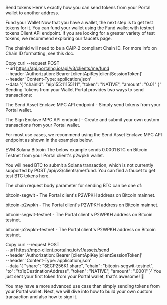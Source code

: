 Send tokens
Here's exactly how you can send tokens from your Portal wallet to another address.

Fund your Wallet
Now that you have a wallet, the next step is to get test tokens for it. You can fund your wallet using the Fund wallet with testnet tokens Client API endpoint. If you are looking for a greater variety of test tokens, we recommend exploring our faucets page.

The chainId will need to be a CAIP-2 compliant Chain ID. For more info on Chain ID formatting, see this doc.

Copy
curl --request POST \
  --url https://api.portalhq.io/api/v3/clients/me/fund \
  --header 'Authorization: Bearer [clientApiKey|clientSessionToken]' \
  --header 'Content-Type: application/json' \
  --data '{
	"chainId": "eip155:11155111",
	"token": "NATIVE",
	"amount": "0.01"
}'
Sending Tokens from your Wallet
Portal provides two ways to send transactions:

The Send Asset Enclave MPC API endpoint - Simply send tokens from your Portal wallet.

The Sign Enclave MPC API endpoint - Create and submit your own custom transactions from your Portal wallet.

For most use cases, we recommend using the Send Asset Enclave MPC API endpoint as shown in the examples below.

EVM
Solana
Bitcoin
The below example sends 0.0001 BTC on Bitcoin Testnet from your Portal client's p2wpkh wallet.

You will need BTC to submit a Solana transaction, which is not currently supported by POST /api/v3/clients/me/fund. You can find a faucet to get test BTC tokens here.

The chain request body parameter for sending BTC can be one of:

bitcoin-segwit - The Portal client's P2WPKH address on Bitcoin mainnet.

bitcoin-p2wpkh - The Portal client's P2WPKH address on Bitcoin mainnet.

bitcoin-segwit-testnet - The Portal client's P2WPKH address on Bitcoin testnet.

bitcoin-p2wpkh-testnet - The Portal client's P2WPKH address on Bitcoin testnet.

Copy
curl --request POST \
  --url https://mpc-client.portalhq.io/v1/assets/send \
  --header 'Authorization: Bearer [clientApiKey|clientSessionToken]' \
  --header 'Content-Type: application/json' \
  --data '{
	"share": "SECP256K1.share",
	"chain": "bitcoin-segwit-testnet",
	"to": "tb1qDestinationAddress",
	"token": "NATIVE",
	"amount": ".0001"
}'
You just sent your first token from your Portal wallet, that's awesome! 🎉

You may have a more advanced use case than simply sending tokens from your Portal wallet. Next, we will dive into how to build your own custom transaction and also how to sign it.